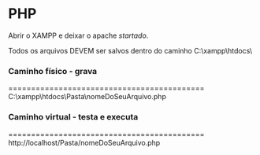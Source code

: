 # PHP
      
Abrir o XAMPP e deixar o apache *startado*.    
     
Todos os arquivos DEVEM ser salvos dentro do caminho C:\xampp\htdocs\\      
     
### Caminho físico - grava
===========================================    
C:\xampp\htdocs\Pasta\nomeDoSeuArquivo.php    
    
### Caminho virtual - testa e executa    
===========================================    
http://localhost/Pasta/nomeDoSeuArquivo.php    
